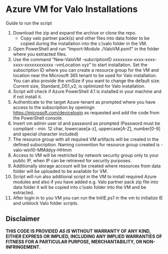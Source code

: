 # Azure VM for Valo Installations
Guide to run the script

1. Download the zip and expand the archive or clone the repo.
    * Copy valo partner pack(s) and other files into data folder to be copied during the installation into the c:\valo folder in the VM.
2. Open PowerShell and run "Import-Module ./ValoVM.psm1" in the folder where you extracted files.
3. Use the command  "New-ValoVM -subcriptionID xxxxxxxx-xxxx-xxxx-xxxx-xxxxxxxxxxxx -vmLocation xyz" to start installation. Set the subscription ID where you can create a resource group for the VM and location near the Microsoft 365 tenant to be used for Valo installation. You can also provide the vmSize if you want to change the default size. Current size, Standard_DS1_v2, is optimized for Valo installation. 
4. Script will  check if Azure PowerShell 4.1 is installed in your machine and if not install it.
5. Authenticate to the target Azure-tenant as prompted where you have access to the subscription by openingn https://microsoft.com/devicelogin as requested and add the code from the PowerShell console.
6. Insert vm admin user id and password as prompted (Password must be compliant - min. 12 char, lowercase[a-z], uppercase[A-Z], number[0-9] and special character included)
7. The resource group with all required VM artifacts will be created in the defined subscription. Naming convention for resource group created is - valo-win10-MMddyy-HHmm
8. Access to VM will be restricted by network security group only to your public IP, when IP can be retrieved for security purposes.
9. Additionally storage account will be created where resources from data folder will be uploaded to be available for VM.
10. Script will run also additional script in the VM to install required Azure modules and also if you have added e.g. Valo partner pack zip file into data folder it will be copied into c:\valo folder into the VM and be extracted. 
11. After login in to you VM you can run the InitIE.ps1 in the vm to initialize IE and unblock Valo folder scripts.



## Disclaimer
**THIS CODE IS PROVIDED *AS IS* WITHOUT WARRANTY OF ANY KIND, EITHER EXPRESS OR IMPLIED, INCLUDING ANY IMPLIED WARRANTIES OF FITNESS FOR A PARTICULAR PURPOSE, MERCHANTABILITY, OR NON-INFRINGEMENT.**
